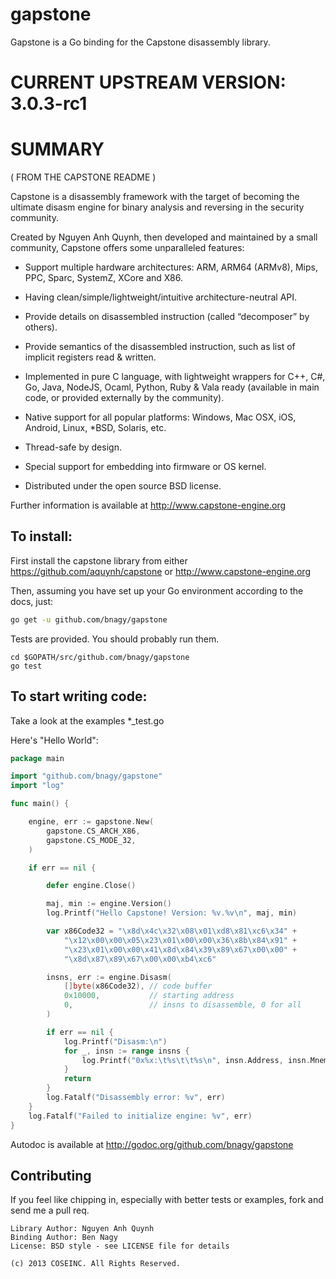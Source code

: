 gapstone
====

Gapstone is a Go binding for the Capstone disassembly library.

CURRENT UPSTREAM VERSION: 3.0.3-rc1
===

SUMMARY
===

( FROM THE CAPSTONE README )

Capstone is a disassembly framework with the target of becoming the ultimate
disasm engine for binary analysis and reversing in the security community.

Created by Nguyen Anh Quynh, then developed and maintained by a small community,
Capstone offers some unparalleled features:

- Support multiple hardware architectures: ARM, ARM64 (ARMv8), Mips, PPC, Sparc,
  SystemZ, XCore and X86.

- Having clean/simple/lightweight/intuitive architecture-neutral API.

- Provide details on disassembled instruction (called “decomposer” by others).

- Provide semantics of the disassembled instruction, such as list of implicit
  registers read & written.

- Implemented in pure C language, with lightweight wrappers for C++, C#, Go,
  Java, NodeJS, Ocaml, Python, Ruby & Vala ready (available in main code,
  or provided externally by the community).

- Native support for all popular platforms: Windows, Mac OSX, iOS, Android,
  Linux, *BSD, Solaris, etc.

- Thread-safe by design.

- Special support for embedding into firmware or OS kernel.

- Distributed under the open source BSD license.

Further information is available at http://www.capstone-engine.org

To install:
----

First install the capstone library from either https://github.com/aquynh/capstone
or http://www.capstone-engine.org

Then, assuming you have set up your Go environment according to the docs, just:
```bash
go get -u github.com/bnagy/gapstone
```

Tests are provided. You should probably run them.
```
cd $GOPATH/src/github.com/bnagy/gapstone
go test
```

To start writing code:
----

Take a look at the examples *_test.go

Here's "Hello World":
```go
package main

import "github.com/bnagy/gapstone"
import "log"

func main() {

    engine, err := gapstone.New(
        gapstone.CS_ARCH_X86,
        gapstone.CS_MODE_32,
    )

    if err == nil {

        defer engine.Close()

        maj, min := engine.Version()
        log.Printf("Hello Capstone! Version: %v.%v\n", maj, min)

        var x86Code32 = "\x8d\x4c\x32\x08\x01\xd8\x81\xc6\x34" +
            "\x12\x00\x00\x05\x23\x01\x00\x00\x36\x8b\x84\x91" +
            "\x23\x01\x00\x00\x41\x8d\x84\x39\x89\x67\x00\x00" +
            "\x8d\x87\x89\x67\x00\x00\xb4\xc6"

        insns, err := engine.Disasm(
            []byte(x86Code32), // code buffer
            0x10000,           // starting address
            0,                 // insns to disassemble, 0 for all
        )

        if err == nil {
            log.Printf("Disasm:\n")
            for _, insn := range insns {
                log.Printf("0x%x:\t%s\t\t%s\n", insn.Address, insn.Mnemonic, insn.OpStr)
            }
            return
        }
        log.Fatalf("Disassembly error: %v", err)
    }
    log.Fatalf("Failed to initialize engine: %v", err)
}
```

Autodoc is available at http://godoc.org/github.com/bnagy/gapstone

Contributing
----

If you feel like chipping in, especially with better tests or examples, fork and send me a pull req.


```
Library Author: Nguyen Anh Quynh
Binding Author: Ben Nagy
License: BSD style - see LICENSE file for details

(c) 2013 COSEINC. All Rights Reserved.
```
